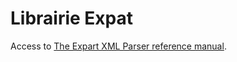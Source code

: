# Librairie Expat



Access to [The Expart XML Parser reference manual](../../expat/reference.html).







